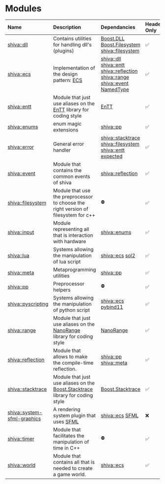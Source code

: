 # Modules

| Name | Description | Dependancies | Header-Only | Plugins | Script | Authors | Contributors |
| :--- | :--- | :--- | :--- | :--- | :--- | :--- | :--- |
| [shiva::dll](shiva-dll.md) | Contains      utilities for handling dll's \(plugins\) | [Boost.DLL](https://github.com/boostorg/dll) [Boost.Filesystem](https://github.com/boostorg/filesystem) [shiva::filesystem](shiva-filesystem.md) | ✅ | ❌ | ❌ | [Milerius](https://github.com/Milerius) | [    Doom](https://github.com/Doom) |
| [shiva::ecs](shiva-ecs.md) | Implementation of the design pattern: [ECS](https://en.wikipedia.org/wiki/Entity–component–system) | [shiva::dll](shiva-dll.md) [shiva::entt](shiva-entt.md) [shiva::reflection](shiva-reflection.md) [shiva::range](shiva-range.md) [shiva::event](shiva-event.md) [NamedType](https://github.com/joboccara/NamedType) | ✅ | ❌ | ❌ | [Milerius](https://github.com/Milerius) | [Milerius](https://github.com/Milerius) |
| [shiva::entt](shiva-entt.md) | Module that just use aliases on the [EnTT](https://github.com/skypjack/entt) library for coding style | [EnTT](https://github.com/skypjack/entt) | ✅ | ❌ | ❌ | [Milerius](https://github.com/Milerius) | [    Milerius](https://github.com/Milerius) |
| [shiva::enums](shiva-enums.md) | enum magic extensions | [shiva::pp](shiva-pp.md) | ✅ | ❌ | ❌ | [Doom](https://github.com/doom) | [Doom](https://github.com/doom) [Milerius](https://github.com/Milerius) |
| [shiva::error](shiva-error.md) | General error handler | [shiva::stacktrace](http://confluence.slyris.eu/display/SHIV/shiva%3A%3Astacktrace) [shiva::filesystem](http://confluence.slyris.eu/display/SHIV/shiva%3A%3Afilesystem) [shiva::entt](http://confluence.slyris.eu/display/SHIV/shiva%3A%3Aentt) [expected](https://github.com/TartanLlama/expected) | ✅ | ❌ | ❌ | [Milerius](https://github.com/Milerius) | [Milerius](https://github.com/Milerius) |
| [shiva::event](shiva-event.md) | Module that contains the common events of shiva | [shiva::reflection](shiva-reflection.md) | ✅ | ❌ | ❌ | [Milerius](https://github.com/Milerius) | [Milerius](https://github.com/Milerius) |
| [shiva::filesystem](shiva-filesystem.md) | Module that use the preprocessor to choose the right version of filesystem for c++ | ⛔ | ✅ | ❌ | ❌ | [Milerius](https://github.com/Milerius) | [Milerius](https://github.com/Milerius) |
| [shiva::input](shiva-input.md) | Module representing all that is interaction with hardware | [shiva::enums](shiva-enums.md) | ✅ | ❌ | ❌ | [Milerius](https://github.com/Milerius) | [Milerius](https://github.com/Milerius) |
| [shiva::lua](shiva-lua.md) | Systems allowing the manipulation of lua script | [shiva::ecs](shiva-ecs.md) [sol2](https://github.com/ThePhD/sol2) | ✅ | ❌ | ❌ | [Milerius](https://github.com/Milerius) | [Milerius](https://github.com/Milerius) |
| [shiva::meta](shiva-meta.md) | Metaprogramming utilities | [shiva::pp](http://confluence.slyris.eu/display/SHIV/shiva%3A%3App) | ✅ | ❌ | ❌ | [Doom](https://github.com/doom) | [Doom](https://github.com/doom) [Milerius](https://github.com/Milerius) |
| [shiva::pp](shiva-pp.md) | Preprocessor helpers | ⛔ | ✅ | ❌ | ❌ | [Doom](https://github.com/doom) | [Doom](https://github.com/doom) [Milerius](https://github.com/Milerius) |
| [shiva::pyscripting](shiva-pyscripting.md) | Systems allowing the manipulation of python script | [shiva::ecs](shiva-ecs.md) [pybind11](https://github.com/pybind/pybind11) | ✅ | ❌ | ❌ | [Milerius](https://github.com/Milerius) | [Milerius](https://github.com/Milerius) |
| [shiva::range](shiva-range.md) | Module that just use aliases on the [NanoRange](https://github.com/tcbrindle/NanoRange) library for coding style | [NanoRange](https://github.com/tcbrindle/NanoRange) | ✅ | ❌ | ❌ | [Milerius](https://github.com/Milerius) | [Milerius](https://github.com/Milerius) |
| [shiva::reflection](shiva-reflection.md) | Module that allows to make the compile-time reflection. | [shiva::pp](http://confluence.slyris.eu/display/SHIV/shiva%3A%3App) [shiva::meta](http://confluence.slyris.eu/display/SHIV/shiva%3A%3Ameta) | ✅ | ❌ | ❌ | [Doom](https://github.com/doom) | [Doom](https://github.com/doom) [Milerius](https://github.com/Milerius) |
| [shiva::stacktrace](shiva-stacktrace.md) | Module that just use aliases on the [Boost.Stacktrace](https://github.com/boostorg/stacktrace) library for coding style | [Boost.Stacktrace](https://github.com/boostorg/stacktrace) | ✅ | ❌ | ❌ | [Milerius](https://github.com/Milerius) | [Milerius](https://github.com/Milerius) |
| [shiva::system-sfml-graphics](shiva-sfml/shiva-system-sfml-graphics.md) | A rendering system plugin that uses [SFML](https://www.sfml-dev.org/index-fr.php) | [shiva::ecs](http://confluence.slyris.eu/display/SHIV/shiva%3A%3Aecs) [SFML](https://www.sfml-dev.org/index-fr.php) | ❌ | ✅ | ❌ | [Milerius](https://github.com/Milerius) | [Milerius](https://github.com/Milerius) |
| [shiva::timer](shiva-timer.md) | Module that facilitates the manipulation of time in C++ | ⛔ | ✅ | ❌ | ❌ | [Milerius](https://github.com/Milerius) | [Milerius](https://github.com/Milerius) |
| [shiva::world](shiva-world.md) | Module that contains all that is needed to create a game world. | [shiva::ecs](http://confluence.slyris.eu/display/SHIV/shiva%3A%3Aecs) | ✅ | ❌ | ❌ | [Milerius](https://github.com/Milerius) | [Milerius](https://github.com/Milerius) |

